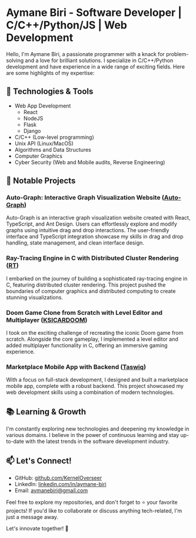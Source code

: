 # Aymane Biri - Software Developer | C/C++/Python/JS | Web Development

Hello, I'm Aymane Biri, a passionate programmer with a knack for problem-solving and a love for brilliant solutions. I specialize in C/C++/Python development and have experience in a wide range of exciting fields. Here are some highlights of my expertise:

## 🔧 Technologies & Tools
- Web App Development
  - React
  - NodeJS
  - Flask
  - Django
- C/C++ (Low-level programming)
- Unix API (Linux/MacOS)
- Algorithms and Data Structures
- Computer Graphics
- Cyber Security (Web and Mobile audits, Reverse Engineering)

## 💼 Notable Projects

### Auto-Graph: Interactive Graph Visualization Website ([Auto-Graph](https://kerneloverseer.github.io/auto-graph))
Auto-Graph is an interactive graph visualization website created with React, TypeScript, and Ant Design. Users can effortlessly explore and modify graphs using intuitive drag and drop interactions. The user-friendly interface and TypeScript integration showcase my skills in drag and drop handling, state management, and clean interface design.

### Ray-Tracing Engine in C with Distributed Cluster Rendering ([RT](https://github.com/KernelOverseer/RT))
I embarked on the journey of building a sophisticated ray-tracing engine in C, featuring distributed cluster rendering. This project pushed the boundaries of computer graphics and distributed computing to create stunning visualizations.

### Doom Game Clone from Scratch with Level Editor and Multiplayer ([KSICARDOOM](https://github.com/KernelOverseer/KSICARDOOM))
I took on the exciting challenge of recreating the iconic Doom game from scratch. Alongside the core gameplay, I implemented a level editor and added multiplayer functionality in C, offering an immersive gaming experience.

### Marketplace Mobile App with Backend ([Taswiq](https://play.google.com/store/apps/details?id=ma.ocp.taswiq&hl=en_US&gl=US))
With a focus on full-stack development, I designed and built a marketplace mobile app, complete with a robust backend. This project showcased my web development skills using a combination of modern technologies.

## 📚 Learning & Growth
I'm constantly exploring new technologies and deepening my knowledge in various domains. I believe in the power of continuous learning and stay up-to-date with the latest trends in the software development industry.

## 📫 Let's Connect!
- GitHub: [github.com/KernelOverseer](https://github.com/KernelOverseer)
- LinkedIn: [linkedin.com/in/aymane-biri](https://linkedin.com/in/aymane-biri/)
- Email: aymanebiri@gmail.com

Feel free to explore my repositories, and don't forget to ⭐️ your favorite projects! If you'd like to collaborate or discuss anything tech-related, I'm just a message away.

Let's innovate together! 🚀

